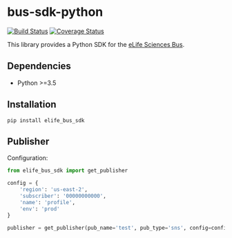 # bus-sdk-python

[![Build Status](https://alfred.elifesciences.org/buildStatus/icon?job=library-bus-sdk-python)](https://alfred.elifesciences.org/job/library-bus-sdk-python/) [![Coverage Status](https://coveralls.io/repos/github/elifesciences/bus-sdk-python/badge.svg?branch=HEAD)](https://coveralls.io/github/elifesciences/bus-sdk-python?branch=HEAD)

This library provides a Python SDK for the [eLife Sciences Bus](https://github.com/elifesciences/bus).
    

Dependencies
------------

* Python >=3.5

Installation
------------

`pip install elife_bus_sdk`

Publisher
---------

Configuration:

```python
from elife_bus_sdk import get_publisher

config = {
    'region': 'us-east-2',
    'subscriber': '00000000000',       
    'name': 'profile',
    'env': 'prod'
}

publisher = get_publisher(pub_name='test', pub_type='sns', config=config)
```
